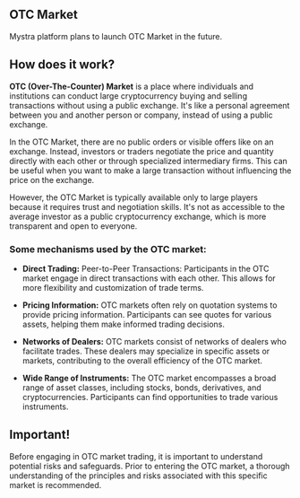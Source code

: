 ## OTC Market

Mystra platform plans to launch OTC Market in the future.

## How does it work?

**OTC (Over-The-Counter) Market** is a place where individuals and institutions can conduct large cryptocurrency buying and selling transactions without using a public exchange. It's like a personal agreement between you and another person or company, instead of using a public exchange.

In the OTC Market, there are no public orders or visible offers like on an exchange. Instead, investors or traders negotiate the price and quantity directly with each other or through specialized intermediary firms. This can be useful when you want to make a large transaction without influencing the price on the exchange.

However, the OTC Market is typically available only to large players because it requires trust and negotiation skills. It's not as accessible to the average investor as a public cryptocurrency exchange, which is more transparent and open to everyone.

### Some mechanisms used by the OTC market:

- **Direct Trading:** Peer-to-Peer Transactions: Participants in the OTC market engage in direct transactions with each other. This allows for more flexibility and customization of trade terms.

- **Pricing Information:** OTC markets often rely on quotation systems to provide pricing information. Participants can see quotes for various assets, helping them make informed trading decisions.

- **Networks of Dealers:** OTC markets consist of networks of dealers who facilitate trades. These dealers may specialize in specific assets or markets, contributing to the overall efficiency of the OTC market.

- **Wide Range of Instruments:** The OTC market encompasses a broad range of asset classes, including stocks, bonds, derivatives, and cryptocurrencies. Participants can find opportunities to trade various instruments.

## Important!
Before engaging in OTC market trading, it is important to understand potential risks and safeguards. Prior to entering the OTC market, a thorough understanding of the principles and risks associated with this specific market is recommended.

